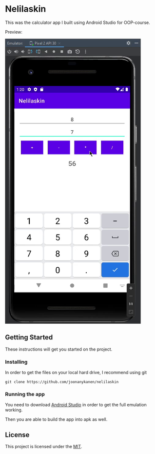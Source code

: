 # Nelilaskin

This was the calculator app I built using Android Studio for OOP-course.

Preview:

![Preview Image](https://raw.githubusercontent.com/joonanykanen/nelilaskin/master/nelilaskin-emulated-app-screenshot1.png)

## Getting Started

These instructions will get you started on the project.

### Installing

In order to get the files on your local hard drive, I recommend using git

    git clone https://github.com/joonanykanen/nelilaskin

### Running the app

You need to download [Android Studio](https://developer.android.com/studio/install) in order to get the full emulation working.

Then you are able to build the app into apk as well.

## License

This project is licensed under the [MIT](LICENSE.md).